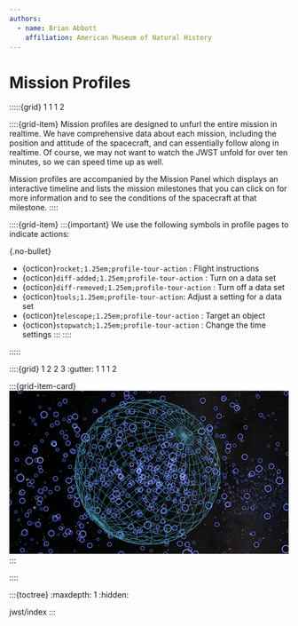 ```yaml
---
authors:
  - name: Brian Abbott
    affiliation: American Museum of Natural History
---
```



# Mission Profiles



:::::{grid} 1 1 1 2

::::{grid-item} 
Mission profiles are designed to unfurl the entire mission in realtime. We have comprehensive data about each mission, including the position and attitude of the spacecraft, and can essentially follow along in realtime. Of course, we may not want to watch the JWST unfold for over ten minutes, so we can speed time up as well.

Mission profiles are accompanied by the Mission Panel which displays an interactive timeline and lists the mission milestones that you can click on for more information and to see the conditions of the spacecraft at that milestone.
::::

::::{grid-item} 
:::{important}
We use the following symbols in profile pages to indicate actions:

{.no-bullet}
- {octicon}`rocket;1.25em;profile-tour-action` : Flight instructions
- {octicon}`diff-added;1.25em;profile-tour-action` : Turn on a data set
- {octicon}`diff-removed;1.25em;profile-tour-action` : Turn off a data set
- {octicon}`tools;1.25em;profile-tour-action`: Adjust a setting for a data set
- {octicon}`telescope;1.25em;profile-tour-action` :  Target an object
- {octicon}`stopwatch;1.25em;profile-tour-action` : Change the time settings
:::
::::

:::::



::::{grid} 1 2 2 3
:gutter: 1 1 1 2

:::{grid-item-card} [](/profiles/missions/jwst/index)
[![JWST profile](/profiles/default/profile_default_icon.png)](/profiles/missions/jwst/index)
:::


::::





:::{toctree}
:maxdepth: 1
:hidden:


jwst/index
:::
